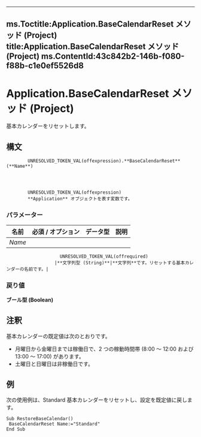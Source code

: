 

---
ms.Toctitle:Application.BaseCalendarReset メソッド (Project)
title:Application.BaseCalendarReset メソッド (Project)
ms.ContentId:43c842b2-146b-f080-f88b-c1e0ef5526d8
---
# Application.BaseCalendarReset メソッド (Project)




基本カレンダーをリセットします。

## 構文

            UNRESOLVED_TOKEN_VAL(offexpression).**BaseCalendarReset**(**Name**)




            UNRESOLVED_TOKEN_VAL(offexpression)
            **Application** オブジェクトを表す変数です。

### パラメーター

|**名前**|**必須 / オプション**|**データ型**|**説明**|
|---|---|---|---|
|*Name*|
                        UNRESOLVED_TOKEN_VAL(offrequired)
                      |**文字列型 (String)**|**文字列**です。リセットする基本カレンダーの名前です。|



### 戻り値
**ブール型 (Boolean)**





## 注釈
基本カレンダーの既定値は次のとおりです。





- 月曜日から金曜日までは稼働日で、2 つの稼動時間帯 (8:00 ～ 12:00 および 13:00 ～ 17:00) があります。
- 土曜日と日曜日は非稼働日です。








## 例
次の使用例は、Standard 基本カレンダーをリセットし、設定を既定値に戻します。

```vba
Sub RestoreBaseCalendar() 
 BaseCalendarReset Name:="Standard" 
End Sub
```





